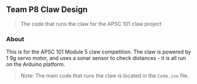 ## Team P8 Claw Design
> The code that runs the claw for the APSC 101 claw project

### About
This is for the APSC 101 Module 5 claw competition. The claw is powered by 1 9g servo motor, and uses a sonar
sensor to check distances - it is all run on the Arduino platform.
> Note: The main code that runs the claw is located in the `Code.ino` file.
